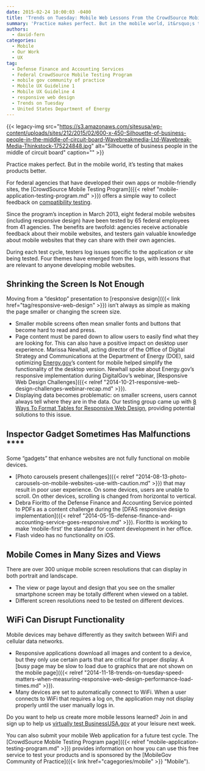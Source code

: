 ```yaml
---
date: 2015-02-24 10:00:03 -0400
title: 'Trends on Tuesday: Mobile Web Lessons From the CrowdSource Mobile Testing Program'
summary: 'Practice makes perfect. But in the mobile world, it&rsquo;s testing that makes products better. For federal agencies that have developed their own apps or mobile-friendly sites, the CrowdSource Mobile Testing Program offers a simple way to collect feedback on compatibility testing. Since the program&rsquo;s inception in March 2013, eight federal mobile websites (including responsive design)'
authors:
  - david-fern
categories:
  - Mobile
  - Our Work
  - UX
tag:
  - Defense Finance and Accounting Services
  - Federal CrowdSource Mobile Testing Program
  - mobile gov community of practice
  - Mobile UX Guideline 1
  - Mobile UX Guideline 4
  - responsive web design
  - Trends on Tuesday
  - United States Department of Energy
---
```


{{< legacy-img src="https://s3.amazonaws.com/sitesusa/wp-content/uploads/sites/212/2015/02/600-x-450-Silhouette-of-business-people-in-the-middle-of-circuit-board-Wavebreakmedia-Ltd-Wavebreak-Media-Thinkstock-175224848.jpg" alt="Silhouette of business people in the middle of circuit board" caption="" >}} 

Practice makes perfect. But in the mobile world, it’s testing that makes products better.

For federal agencies that have developed their own apps or mobile-friendly sites, the [CrowdSource Mobile Testing Program]({{< relref "mobile-application-testing-program.md" >}}) offers a simple way to collect feedback on [compatibility testing](https://www.WHATEVER/2013/11/21/mobile-product-compatibility-and-functional-testing-101/).

Since the program’s inception in March 2013, eight federal mobile websites (including responsive design) have been tested by 65 federal employees from 41 agencies. The benefits are twofold: agencies receive actionable feedback about their mobile websites, and testers gain valuable knowledge about mobile websites that they can share with their own agencies.

During each test cycle, testers log issues specific to the application or site being tested. Four themes have emerged from the logs, with lessons that are relevant to anyone developing mobile websites.

## Shrinking the Screen Is Not Enough

Moving from a “desktop” presentation to [responsive design]({{< link href="tag/responsive-web-design" >}}) isn’t always as simple as making the page smaller or changing the screen size.

  * Smaller mobile screens often mean smaller fonts and buttons that become hard to read and press.
  * Page content must be pared down to allow users to easily find what they are looking for. This can also have a positive impact on desktop user experience. Marissa Newhall, acting director of the Office of Digital Strategy and Communications at the Department of Energy (DOE), said optimizing [Energy.gov](http://www.energy.gov)’s content for mobile helped simplify the functionality of the desktop version. Newhall spoke about Energy.gov’s responsive implementation during DigitalGov’s webinar, [Responsive Web Design Challenges]({{< relref "2014-10-21-responsive-web-design-challenges-webinar-recap.md" >}}).
  * Displaying data becomes problematic: on smaller screens, users cannot always tell where they are in the data. Our testing group came up with [8 Ways To Format Tables for Responsive Web Design](https://www.WHATEVER/2014/10/28/trends-on-tuesday-8-ways-to-format-tables-for-responsive-web-design/), providing potential solutions to this issue.

## Inspector Gadget Sometimes Has Malfunctions **** 

Some “gadgets” that enhance websites are not fully functional on mobile devices.

  * [Photo carousels present challenges]({{< relref "2014-08-13-photo-carousels-on-mobile-websites-use-with-caution.md" >}}) that may result in poor user experience. On some devices, users are unable to scroll. On other devices, scrolling is changed from horizontal to vertical.
  * Debra Fioritto of the Defense Finance and Accounting Service pointed to PDFs as a content challenge during the [DFAS responsive design implementation]({{< relref "2014-05-15-defense-finance-and-accounting-service-goes-responsive.md" >}}). Fioritto is working to make ‘mobile-first’ the standard for content development in her office.
  * Flash video has no functionality on iOS.

## Mobile Comes in Many Sizes and Views

There are over 300 unique mobile screen resolutions that can display in both portrait and landscape.

  * The view or page layout and design that you see on the smaller smartphone screen may be totally different when viewed on a tablet.
  * Different screen resolutions need to be tested on different devices.

## WiFi Can Disrupt Functionality

Mobile devices may behave differently as they switch between WiFi and cellular data networks.

  * Responsive applications download all images and content to a device, but they only use certain parts that are critical for proper display. A [busy page may be slow to load due to graphics that are not shown on the mobile page]({{< relref "2014-11-18-trends-on-tuesday-speed-matters-when-measuring-responsive-web-design-performance-load-times.md" >}}).
  * Many devices are set to automatically connect to WiFi. When a user connects to WiFi that requires a log on, the application may not display properly until the user manually logs in.

Do you want to help us create more mobile lessons learned? Join in and sign up to help us [virtually test BusinessUSA.gov](https://midas.18f.us/tasks/45) at your leisure next week.

You can also submit your mobile Web application for a future test cycle. The [CrowdSource Mobile Testing Program page]({{< relref "mobile-application-testing-program.md" >}}) provides information on how you can use this free service to test your products and is sponsored by the [MobileGov Community of Practice]({{< link href="cagegories/mobile" >}} "Mobile").